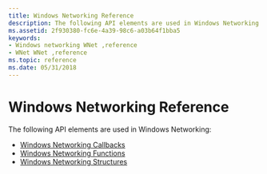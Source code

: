 ```yaml
---
title: Windows Networking Reference
description: The following API elements are used in Windows Networking
ms.assetid: 2f930380-fc6e-4a39-98c6-a03b64f1bba5
keywords:
- Windows networking WNet ,reference
- WNet WNet ,reference
ms.topic: reference
ms.date: 05/31/2018
---
```


# Windows Networking Reference

The following API elements are used in Windows Networking:

-   [Windows Networking Callbacks](windows-networking-callbacks.md)
-   [Windows Networking Functions](windows-networking-functions.md)
-   [Windows Networking Structures](windows-networking-structures.md)

 

 




